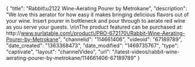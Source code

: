 {
    "title": "Rabbit\u2122 Wine-Aerating Pourer by Metrokane",
    "description": "We love this aerator for how easy it makes bringing delicious flavors out of your wine. Insert pourer in bottleneck and pour through to aerate red wine as you serve your guests. \n\nThe product featured can be purchased at: http:\/\/www.surlatable.com\/product\/PRO-672170\/Rabbit-Wine-Aerating-Pourer-by-Metrokane",
    "channelid": "114661406",
    "videoid": "67189789",
    "date_created": "1363368473",
    "date_modified": "1469735767",
    "type": "captivate",
    "layout": "channelVideo",
    "url": "\/latest-videos\/rabbit-wine-aerating-pourer-by-metrokane\/114661406-67189789"
}